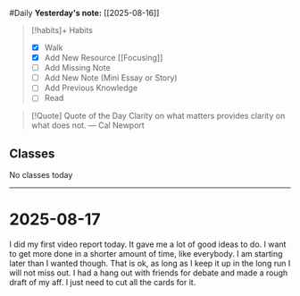 #Daily
**Yesterday's note:** [[2025-08-16]]

> [!habits]+ Habits 
>- [x] Walk 
>- [x] Add New Resource [[Focusing]]
> - [ ] Add Missing Note
> - [ ] Add New Note (Mini Essay or Story)
> - [ ] Add Previous Knowledge  
> - [ ] Read

> [!Quote]  Quote of the Day
> Clarity on what matters provides clarity on what does not.
> — Cal Newport

## Classes 
No classes today

<hr>

# 2025-08-17


I did my first video report today. It gave me a lot of good ideas to do. I want to get more done in a shorter amount of time, like everybody. I am starting later than I wanted though. That is ok, as long as I keep it up in the long run I will not miss out. I had a hang out with friends for debate and made a rough draft of my aff. I just need to cut all the cards for it. 